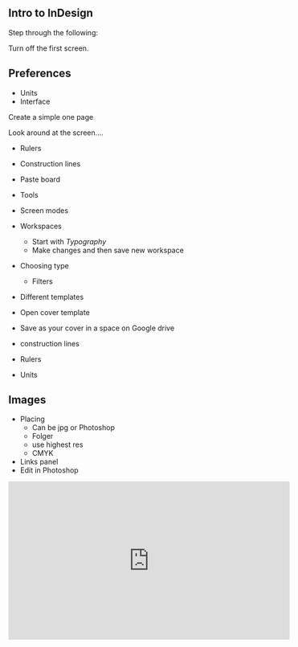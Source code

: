 ## Intro to InDesign

Step through the following:

Turn off the first screen.

## Preferences
- Units
- Interface

Create a simple one page

Look around at the screen….

- Rulers
- Construction lines
- Paste board
- Tools
- Screen modes
- Workspaces
	- Start with _Typography_
	- Make changes and then save new workspace
- Choosing type
	- Filters

- Different templates
- Open cover template
- Save as your cover in a space on Google drive
- construction lines
- Rulers
- Units

## Images
- Placing
	- Can be jpg or Photoshop
	- Folger
	- use highest res
	- CMYK
- Links panel
- Edit in Photoshop

<iframe width="560" height="315" src="https://www.youtube.com/embed/hAc0SAAo7gQ" title="YouTube video player" frameborder="0" allow="accelerometer; autoplay; clipboard-write; encrypted-media; gyroscope; picture-in-picture; web-share" allowfullscreen></iframe>

